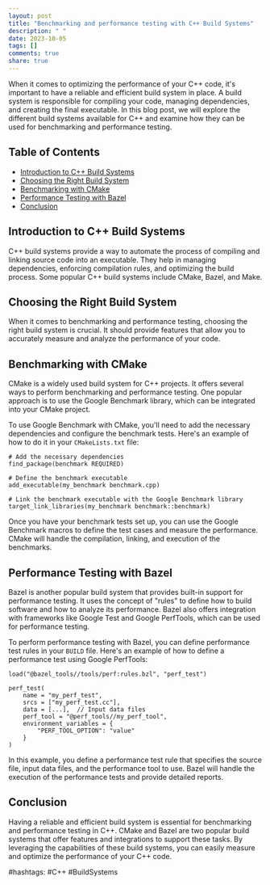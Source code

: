 ```yaml
---
layout: post
title: "Benchmarking and performance testing with C++ Build Systems"
description: " "
date: 2023-10-05
tags: []
comments: true
share: true
---
```


When it comes to optimizing the performance of your C++ code, it's important to have a reliable and efficient build system in place. A build system is responsible for compiling your code, managing dependencies, and creating the final executable. In this blog post, we will explore the different build systems available for C++ and examine how they can be used for benchmarking and performance testing.

## Table of Contents
- [Introduction to C++ Build Systems](#introduction-to-c-build-systems)
- [Choosing the Right Build System](#choosing-the-right-build-system)
- [Benchmarking with CMake](#benchmarking-with-cmake)
- [Performance Testing with Bazel](#performance-testing-with-bazel)
- [Conclusion](#conclusion)

## Introduction to C++ Build Systems

C++ build systems provide a way to automate the process of compiling and linking source code into an executable. They help in managing dependencies, enforcing compilation rules, and optimizing the build process. Some popular C++ build systems include CMake, Bazel, and Make.

## Choosing the Right Build System

When it comes to benchmarking and performance testing, choosing the right build system is crucial. It should provide features that allow you to accurately measure and analyze the performance of your code.

## Benchmarking with CMake

CMake is a widely used build system for C++ projects. It offers several ways to perform benchmarking and performance testing. One popular approach is to use the Google Benchmark library, which can be integrated into your CMake project.

To use Google Benchmark with CMake, you'll need to add the necessary dependencies and configure the benchmark tests. Here's an example of how to do it in your `CMakeLists.txt` file:

```
# Add the necessary dependencies
find_package(benchmark REQUIRED)

# Define the benchmark executable
add_executable(my_benchmark benchmark.cpp)

# Link the benchmark executable with the Google Benchmark library
target_link_libraries(my_benchmark benchmark::benchmark)
```

Once you have your benchmark tests set up, you can use the Google Benchmark macros to define the test cases and measure the performance. CMake will handle the compilation, linking, and execution of the benchmarks.

## Performance Testing with Bazel

Bazel is another popular build system that provides built-in support for performance testing. It uses the concept of "rules" to define how to build software and how to analyze its performance. Bazel also offers integration with frameworks like Google Test and Google PerfTools, which can be used for performance testing.

To perform performance testing with Bazel, you can define performance test rules in your `BUILD` file. Here's an example of how to define a performance test using Google PerfTools:

```
load("@bazel_tools//tools/perf:rules.bzl", "perf_test")

perf_test(
    name = "my_perf_test",
    srcs = ["my_perf_test.cc"],
    data = [...],  // Input data files
    perf_tool = "@perf_tools//my_perf_tool",
    environment_variables = {
        "PERF_TOOL_OPTION": "value"
    }
)
```

In this example, you define a performance test rule that specifies the source file, input data files, and the performance tool to use. Bazel will handle the execution of the performance tests and provide detailed reports.

## Conclusion

Having a reliable and efficient build system is essential for benchmarking and performance testing in C++. CMake and Bazel are two popular build systems that offer features and integrations to support these tasks. By leveraging the capabilities of these build systems, you can easily measure and optimize the performance of your C++ code.

#hashtags: #C++ #BuildSystems